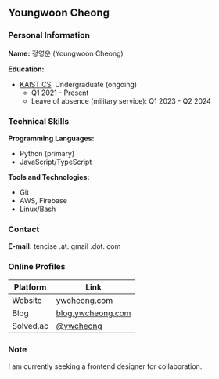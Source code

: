 ## Youngwoon Cheong

### Personal Information

**Name:** 정영운 (Youngwoon Cheong)

**Education:** 
- [KAIST CS](https://cs.kaist.ac.kr/), Undergraduate (ongoing)
  - Q1 2021 - Present
  - Leave of absence (military service): Q1 2023 - Q2 2024

### Technical Skills
**Programming Languages:**
- Python (primary)
- JavaScript/TypeScript

**Tools and Technologies:**
- Git
- AWS, Firebase
- Linux/Bash

### Contact

**E-mail:** tencise .at. gmail .dot. com

### Online Profiles

| Platform | Link |
|----------|------|
| Website  | [ywcheong.com](https://ywcheong.com) |
| Blog     | [blog.ywcheong.com](https://blog.ywcheong.com) |
| Solved.ac| [@ywcheong](https://solved.ac/profile/ywcheong) |

### Note

I am currently seeking a frontend designer for collaboration.
